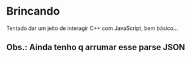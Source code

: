 # Brincando
Tentado dar um jeito de interagir C++ com JavaScript, bem básico...
## Obs.: Ainda tenho q arrumar esse parse JSON